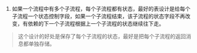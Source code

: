1. 如果一个流程中有多个子流程，每个子流程都有状态，最好的表设计是给每个子流程一个状态控制字段，如果一个子流程结束，该子流程的状态字段不再改变，有依赖的下一个子流程根据上一个子流程的状态继续往下走。
> 这个设计的好处是保存了每个子流程的状态，最好是把每个子流程的返回消息都单独存储。
